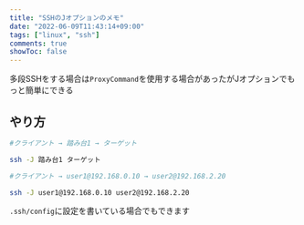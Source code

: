 ```yaml
---
title: "SSHのJオプションのメモ"
date: "2022-06-09T11:43:14+09:00"
tags: ["linux", "ssh"]
comments: true
showToc: false
---
```

多段SSHをする場合は`ProxyCommand`を使用する場合があったがJオプションでもっと簡単にできる

## やり方

```bash
#クライアント → 踏み台1 → ターゲット

ssh -J 踏み台1 ターゲット

#クライアント → user1@192.168.0.10 → user2@192.168.2.20

ssh -J user1@192.168.0.10 user2@192.168.2.20
```

`.ssh/config`に設定を書いている場合でもできます